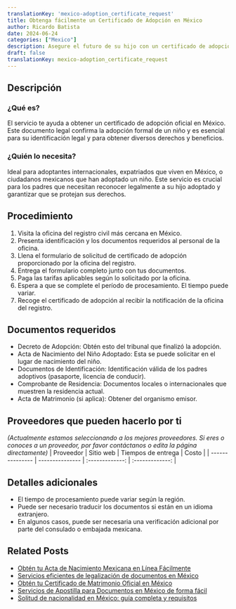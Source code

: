 ```yaml
---
translationKey: 'mexico-adoption_certificate_request'
title: Obtenga fácilmente un Certificado de Adopción en México
author: Ricardo Batista
date: 2024-06-24
categories: ["Mexico"]
description: Asegure el futuro de su hijo con un certificado de adopción legal en México. Pasos simplificados y documentos requeridos incluidos.
draft: false
translationKey: mexico-adoption_certificate_request
---
```


## Descripción
### ¿Qué es?
El servicio te ayuda a obtener un certificado de adopción oficial en México. Este documento legal confirma la adopción formal de un niño y es esencial para su identificación legal y para obtener diversos derechos y beneficios.

### ¿Quién lo necesita?
Ideal para adoptantes internacionales, expatriados que viven en México, o ciudadanos mexicanos que han adoptado un niño. Este servicio es crucial para los padres que necesitan reconocer legalmente a su hijo adoptado y garantizar que se protejan sus derechos.

## Procedimiento

1. Visita la oficina del registro civil más cercana en México.
2. Presenta identificación y los documentos requeridos al personal de la oficina.
3. Llena el formulario de solicitud de certificado de adopción proporcionado por la oficina del registro.
4. Entrega el formulario completo junto con tus documentos.
5. Paga las tarifas aplicables según lo solicitado por la oficina.
6. Espera a que se complete el período de procesamiento. El tiempo puede variar.
7. Recoge el certificado de adopción al recibir la notificación de la oficina del registro.

## Documentos requeridos

- Decreto de Adopción: Obtén esto del tribunal que finalizó la adopción.
- Acta de Nacimiento del Niño Adoptado: Esta se puede solicitar en el lugar de nacimiento del niño.
- Documentos de Identificación: Identificación válida de los padres adoptivos (pasaporte, licencia de conducir).
- Comprobante de Residencia: Documentos locales o internacionales que muestren la residencia actual.
- Acta de Matrimonio (si aplica): Obtener del organismo emisor.

## Proveedores que pueden hacerlo por ti
_(Actualmente estamos seleccionando a los mejores proveedores. Si eres o conoces a un proveedor, por favor contáctanos o edita la página directamente)_
| Proveedor        |     Sitio web     |     Tiempos de entrega    |       Costo      |
| --------------- | --------------- |  :-------------: | :-------------: |

## Detalles adicionales

- El tiempo de procesamiento puede variar según la región.
- Puede ser necesario traducir los documentos si están en un idioma extranjero.
- En algunos casos, puede ser necesaria una verificación adicional por parte del consulado o embajada mexicana.
## Related Posts

- [Obtén tu Acta de Nacimiento Mexicana en Línea Fácilmente](https://tramitit.com/spanish/guides/mexico/acta_de_nacimiento/)
- [Servicios eficientes de legalización de documentos en México](https://tramitit.com/spanish/guides/mexico/legalización_de_documentos/)
- [Obtén tu Certificado de Matrimonio Oficial en México](https://tramitit.com/spanish/guides/mexico/acta_de_matrimonio/)
- [Servicios de Apostilla para Documentos en México de forma fácil](https://tramitit.com/spanish/guides/mexico/apostilla_de_documentos/)
- [Solitud de nacionalidad en México: guía completa y requisitos](https://tramitit.com/spanish/guides/mexico/solicitud_de_nacionalidad/)